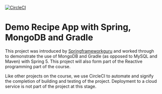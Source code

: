 [![CircleCI](https://circleci.com/gh/jfspps/Spring_Mongo_Gradle_Recipe.svg?style=svg)](https://app.circleci.com/pipelines/github/jfspps/Spring_Mongo_Gradle_Recipe)

# Demo Recipe App with Spring, MongoDB and Gradle
This project was introduced by [Springframeworkguru](https://github.com/springframeworkguru/spring5-mongo-recipe-app) 
and worked through to demonstrate the use of MongoDB and Gradle (as opposed to MySQL and Maven) with Spring 5. 
This project will also form part of the Reactive programming part of the course.

Like other projects on the course, we use CircleCI to automate and signify the completion of building and testing 
of the project. Deployment to a cloud service is not part of the project at this stage.